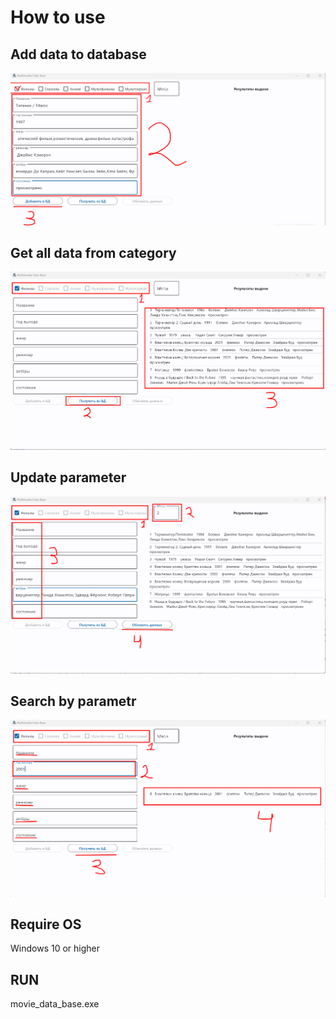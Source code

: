 # How to use

## Add data to database
![Image alt](https://github.com/popwow47/multimedia-database/blob/main/Screenshot_1.png)

## Get all data from category
![Image alt](https://github.com/popwow47/multimedia-database/blob/main/Screenshot_2.png)

## Update parameter
![Image alt](https://github.com/popwow47/multimedia-database/blob/main/Screenshot_3.png)

## Search by parametr
![Image alt](https://github.com/popwow47/multimedia-database/blob/main/Screenshot_4.png)

## Require OS 
Windows 10 or higher

## RUN
movie_data_base.exe
